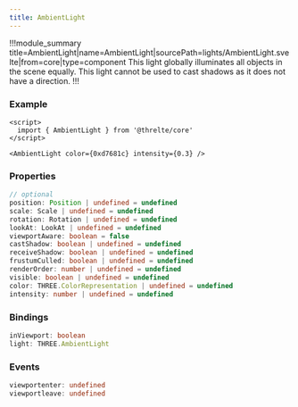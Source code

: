 ```yaml
---
title: AmbientLight
---
```


!!!module_summary title=AmbientLight|name=AmbientLight|sourcePath=lights/AmbientLight.svelte|from=core|type=component
This light globally illuminates all objects in the scene equally.
This light cannot be used to cast shadows as it does not have a direction.
!!!

### Example

```svelte
<script>
  import { AmbientLight } from '@threlte/core'
</script>

<AmbientLight color={0xd7681c} intensity={0.3} />
```

### Properties

```ts
// optional
position: Position | undefined = undefined
scale: Scale | undefined = undefined
rotation: Rotation | undefined = undefined
lookAt: LookAt | undefined = undefined
viewportAware: boolean = false
castShadow: boolean | undefined = undefined
receiveShadow: boolean | undefined = undefined
frustumCulled: boolean | undefined = undefined
renderOrder: number | undefined = undefined
visible: boolean | undefined = undefined
color: THREE.ColorRepresentation | undefined = undefined
intensity: number | undefined = undefined
```

### Bindings

```ts
inViewport: boolean
light: THREE.AmbientLight
```

### Events

```ts
viewportenter: undefined
viewportleave: undefined
```

